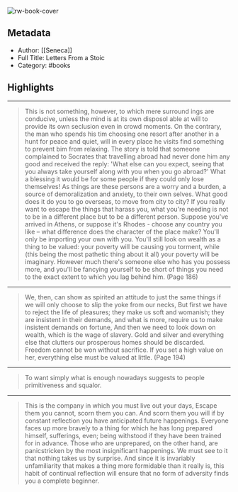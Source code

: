 ![rw-book-cover](https://images-na.ssl-images-amazon.com/images/I/510RH1nJgQL._SL200_.jpg)

## Metadata
- Author: [[Seneca]]
- Full Title: Letters From a Stoic
- Category: #books

## Highlights
***

> This is not something, however, to which mere surround ings are conducive, unless the mind is at its own disposol able at will to provide its own seclusion even in crowd moments. On the contrary, the man who spends his tim choosing one resort after another in a hunt for peace and quiet, will in every place he visits find something to prevent bim from relaxing. The story is told that someone complained to Socrates that travelling abroad had never done him any good and received the reply: 'What else can you expect, seeing that you always take yourself along with you when you go abroad?' What a blessing it would be for some people if they could only lose themselves! As things are these persons are a worry and a burden, a source of demoralization and anxiety, to their own selves. What good does it do you to go overseas, to move from city to city? If you really want to escape the things that harass you, what you're needing is not to be in a different place but to be a different person. Suppose you've arrived in Athens, or suppose it's Rhodes - choose any country you like – what difference does the character of the place make? You'll only be importing your own with you. You'll still look on wealth as a thing to be valued: your poverty will be causing you torment, while (this being the most pathetic thing about it all) your poverty will be imaginary. However much there's someone else who has you possess more, and you'll be fancying yourself to be short of things you need to the exact extent to which you lag behind him. (Page 186)

***

> We, then, can show as spirited an attitude to just the same things if we will only choose to slip the yoke from our necks, But first we have to reject the life of pleasures; they make us soft and womanish; they are insistent in their demands, and what is more, require us to make insistent demands on fortune, And then we need to look down on wealth, which is the wage of slavery. Gold and silver and everything else that clutters our prosperous homes should be discarded. Freedom cannot be won without sacrifice. If you set a high value on her, everything else must be valued at little. (Page 194)

***

> To want simply what is enough nowadays suggests to people primitiveness and squalor.

***

> This is the company in which you must live out your days, Escape them you cannot, scorn them you can. And scorn them you will if by constant reflection you have anticipated future happenings. Everyone faces up more bravely to a thing for which he has long prepared himself, sufferings, even; being withstood if they have been trained for in advance. Those who are unprepared, on the other hand, are panicstricken by the most insignificant happenings. We must see to it that nothing takes us by surprise. And since it is invariably unfamiliarity that makes a thing more formidable than it really is, this habit of continual reflection will ensure that no form of adversity finds you a complete beginner.

